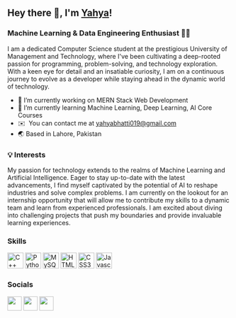 ## Hey there 👋, I'm [Yahya](https://www.linkedin.com/in/muhammad-yahya10)!

### Machine Learning & Data Engineering Enthusiast 🧠🌐

I am a dedicated Computer Science student at the prestigious University of Management and Technology, where I've been cultivating a deep-rooted passion for programming, problem-solving, and technology exploration. With a keen eye for detail and an insatiable curiosity, I am on a continuous journey to evolve as a developer while staying ahead in the dynamic world of technology.


- 🔭 I’m currently working on MERN Stack Web Development
- 🌱 I’m currently learning Machine Learning, Deep Learning, AI Core Courses
- ✉️  You can contact me at [yahyabhatti019@gmail.com](mailto:yahyabhatti019@gmail.com)
- 🌏 Based in Lahore, Pakistan

### 💡 Interests
My passion for technology extends to the realms of Machine Learning and Artificial Intelligence. Eager to stay up-to-date with the latest advancements, I find myself captivated by the potential of AI to reshape industries and solve complex problems. I am currently on the lookout for an internship opportunity that will allow me to contribute my skills to a dynamic team and learn from experienced professionals. I am excited about diving into challenging projects that push my boundaries and provide invaluable learning experiences.

### Skills

<p align="left" >
<a href="https://isocpp.org/" target="_blank" rel="noreferrer"><img src="https://brandslogos.com/wp-content/uploads/thumbs/c-logo-vector.svg" width="36" height="36" alt="C++" /></a>
<a href="https://www.python.org/" target="_blank" rel="noreferrer"><img src="https://raw.githubusercontent.com/danielcranney/readme-generator/main/public/icons/skills/python-colored.svg" width="36" height="36" alt="Python" /></a>
<a href="https://www.mysql.com/" target="_blank" rel="noreferrer"><img src="https://cdn.freebiesupply.com/logos/large/2x/mysql-5-logo-png-transparent.png" width="36" height="36" alt="MySQL" /></a>
<a href="https://developer.mozilla.org/en-US/docs/Glossary/HTML5" target="_blank" rel="noreferrer"><img src="https://raw.githubusercontent.com/danielcranney/readme-generator/main/public/icons/skills/html5-colored.svg" width="36" height="36" alt="HTML5" /></a>
<a href="https://www.w3.org/TR/CSS/#css" target="_blank" rel="noreferrer"><img src="https://raw.githubusercontent.com/danielcranney/readme-generator/main/public/icons/skills/css3-colored.svg" width="36" height="36" alt="CSS3" /></a>
<a href="https://developer.mozilla.org/en-US/docs/Web/JavaScript" target="_blank" rel="noreferrer"><img src="https://raw.githubusercontent.com/danielcranney/readme-generator/main/public/icons/skills/javascript-colored.svg" width="36" height="36" alt="Javascript" /></a>
</p>

### Socials

<p align="left"> 
<a href="https://www.linkedin.com/in/muhammad-yahya10" target="_blank" rel="noreferrer"><img src="https://raw.githubusercontent.com/danielcranney/readme-generator/main/public/icons/socials/linkedin.svg" width="32" height="32" /></a> 
<a href="https://github.com/yahyabhatti10" target="_blank" rel="noreferrer"><img src="https://w7.pngwing.com/pngs/914/758/png-transparent-github-social-media-computer-icons-logo-android-github-logo-computer-wallpaper-banner-thumbnail.png" width="32" height="32" /></a> 
<a href="https://twitter.com/yahya_bhatti10" target="_blank" rel="noreferrer"><img src="https://raw.githubusercontent.com/rahuldkjain/github-profile-readme-generator/master/src/images/icons/Social/twitter.svg" width="32" height="32" /></a>
</p>


